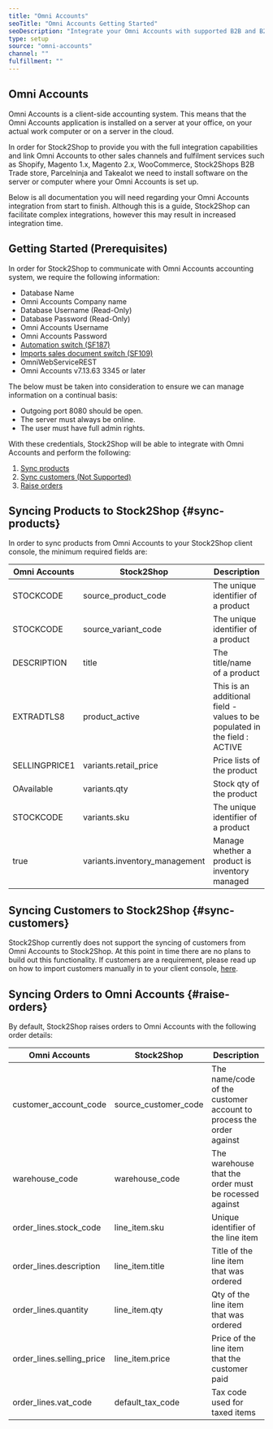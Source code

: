 ```yaml
---
title: "Omni Accounts"
seoTitle: "Omni Accounts Getting Started"
seoDescription: "Integrate your Omni Accounts with supported B2B and B2C Systems through Stock2Shop"
type: setup
source: "omni-accounts"
channel: ""
fulfillment: ""
---
```


## Omni Accounts
Omni Accounts is a client-side accounting system. 
This means that the Omni Accounts application is installed on a 
server at your office, on your actual work computer or on a 
server in the cloud. 

In order for Stock2Shop to provide you with the full integration capabilities and link Omni Accounts
to other sales channels and fulfilment services such as 
Shopify, Magento 1.x, Magento 2.x, WooCommerce, Stock2Shops B2B Trade store, 
Parcelninja and Takealot we need to install software on the server or computer where your Omni Accounts is set up. 

Below is all documentation you will need regarding your Omni Accounts integration from start to finish.
Although this is a guide, Stock2Shop can facilitate complex integrations, however this may result in increased integration time.

## Getting Started (Prerequisites)
In order for Stock2Shop to communicate with Omni Accounts accounting system, 
we require the following information:

- Database Name
- Omni Accounts Company name
- Database Username (Read-Only)
- Database Password (Read-Only)
- Omni Accounts Username
- Omni Accounts Password
- [Automation switch (SF187)](https://www.omniaccounts.co.za/switch/omni-automation "Omni Accounts automation switch")
- [Imports sales document switch (SF109)](https://www.omniaccounts.co.za/switch/import-sales-documents "Omni Accounts import sales document switch")
- OmniWebServiceREST
- Omni Accounts v7.13.63 3345 or later

The below must be taken into consideration to ensure we can manage information on a continual basis:

- Outgoing port 8080 should be open.
- The server must always be online.
- The user must have full admin rights.

With these credentials, Stock2Shop will be able to integrate with 
Omni Accounts and perform the following:

1. [Sync products](#sync-products) 
2. [Sync customers (Not Supported)](#sync-customers) 
3. [Raise orders](#raise-orders) 

## Syncing Products to Stock2Shop {#sync-products}
In order to sync products from Omni Accounts to your Stock2Shop client console, 
the minimum required fields are:

| Omni Accounts | Stock2Shop                     | Description                                                                                  |
| ------------- | ------------------------------ | -------------------------------------------------------------------------------------------- |
| STOCKCODE     | source_product_code            | The unique identifier of a product                                                           |
| STOCKCODE     | source_variant_code            | The unique identifier of a product                                                           |
| DESCRIPTION   | title                          | The title/name of a product                                                                  |
| EXTRADTLS8    | product_active                 | This is an additional field - values to be populated in the field : ACTIVE | DELETE | IGNORE |
| SELLINGPRICE1 | variants.retail_price          | Price lists of the product                                                                   |
| OAvailable    | variants.qty                   | Stock qty of the product                                                                     |
| STOCKCODE     | variants.sku                   | The unique identifier of a product                                                           |
| true          | variants.inventory_management  | Manage whether a product is inventory managed                                                |

## Syncing Customers to Stock2Shop  {#sync-customers}
Stock2Shop currently does not support the syncing of customers from Omni Accounts to Stock2Shop. 
At this point in time there are no plans to build out this functionality. 
If customers are a requirement, please read up on how to import customers manually in to your client console, [here](/help/how-it-works-customer-import "Manually import customers into Stock2Shop").
 
## Syncing Orders to Omni Accounts {#raise-orders}
By default, Stock2Shop raises orders to Omni Accounts with the following order details:

| Omni Accounts               | Stock2Shop             | Description                                                        |
| --------------------------- | ---------------------- | ------------------------------------------------------------------ |
| customer_account_code       | source_customer_code   | The name/code of the customer account to process the order against |
| warehouse_code              | warehouse_code         | The warehouse that the order must be rocessed against              |
| order_lines.stock_code      | line_item.sku          | Unique identifier of the line item                                 |
| order_lines.description     | line_item.title        | Title of the line item that was ordered                            |
| order_lines.quantity        | line_item.qty          | Qty of the line item that was ordered                              |
| order_lines.selling_price   | line_item.price        | Price of the line item that the customer paid                      |
| order_lines.vat_code        | default_tax_code       | Tax code used for taxed items                                      |
